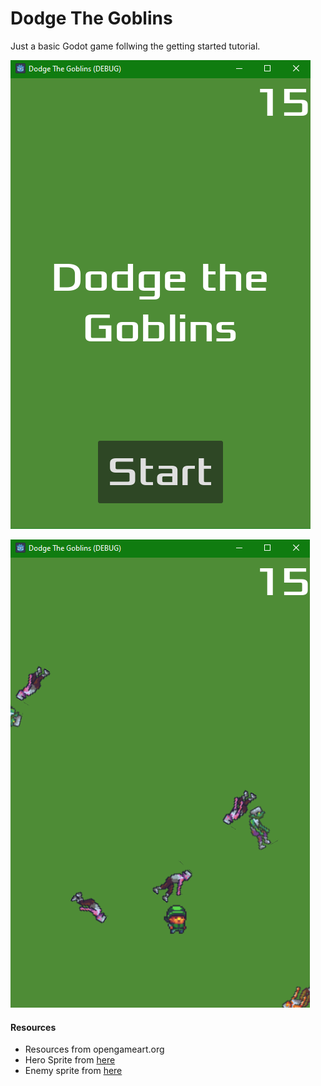 # Dodge The Goblins

Just a basic Godot game follwing the getting started tutorial.

![alt text](images/image_1.png)


![alt text](images/image_2.png)

#### Resources

* Resources from opengameart.org
* Hero Sprite from [here](https://opengameart.org/content/a-platformer-in-the-forest)
* Enemy sprite from [here](https://opengameart.org/content/goblin-monster)

